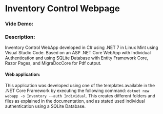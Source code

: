 # Inventory Control Webpage

### Vide Demo: <URL>
### Description:

Inventory Control WebApp developed in C# using .NET 7 in Linux Mint using Visual Studio Code. Based on an ASP .NET Core WebApp with Individual Authentication and using SQLite Database with Entity Framework Core, Razor Pages, and MigraDocCore for Pdf output.

#### Web application:

This application was developed using one of the templates available in the .NET Core Framework by executing the following command: `dotnet new webapp -o Inventory --auth Individual`. This creates different folders and files as explained in the documentation, and as stated used individual authentication using a SQLite Database.